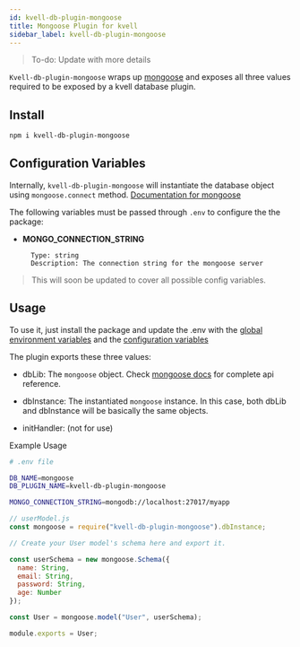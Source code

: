 ```yaml
---
id: kvell-db-plugin-mongoose
title: Mongoose Plugin for kvell
sidebar_label: kvell-db-plugin-mongoose
---
```


> To-do: Update with more details

`Kvell-db-plugin-mongoose` wraps up [mongoose](https://mongoosejs.com/) and exposes all three values required to be exposed by a kvell database plugin.

## Install

```sh
npm i kvell-db-plugin-mongoose
```

## Configuration Variables

Internally, `kvell-db-plugin-mongoose` will instantiate the database object using `mongoose.connect` method.
[Documentation for mongoose](https://mongoosejs.com/docs/index.html)

The following variables must be passed through `.env` to configure the the package:

- **MONGO_CONNECTION_STRING**

  ```text
    Type: string
    Description: The connection string for the mongoose server
  ```

> This will soon be updated to cover all possible config variables.

## Usage

To use it, just install the package and update the .env with the [global environment variables](overview.md#plugin-global-environment-variables) and the [configuration variables](#configuration-variables)

The plugin exports these three values:

- dbLib: The `mongoose` object. Check [mongoose docs](https://mongoosejs.com/docs/index.html) for complete api reference.
- dbInstance: The instantiated `mongoose` instance. In this case, both dbLib and dbInstance will be basically the same objects.

- initHandler: (not for use)

Example Usage

```sh
# .env file

DB_NAME=mongoose
DB_PLUGIN_NAME=kvell-db-plugin-mongoose

MONGO_CONNECTION_STRING=mongodb://localhost:27017/myapp
```

```javascript
// userModel.js
const mongoose = require("kvell-db-plugin-mongoose").dbInstance;

// Create your User model's schema here and export it.

const userSchema = new mongoose.Schema({
  name: String,
  email: String,
  password: String,
  age: Number
});

const User = mongoose.model("User", userSchema);

module.exports = User;
```
